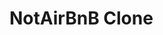 <!--!!START SILENT -->
# NotAirBnB Clone
<!--!!END -->
<!--!!ADD -->
<!-- # `<name of application here>` -->
<!--!!END_ADD -->



